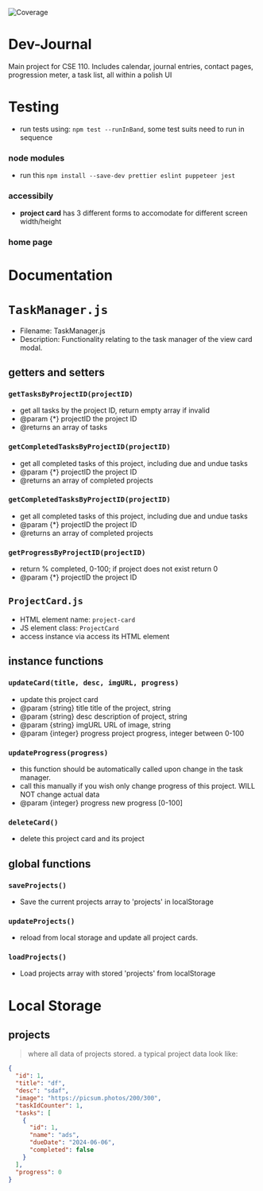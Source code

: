 ![Coverage](https://cse110-sp24-group31.github.io/Dev-Journal/)

# Dev-Journal

Main project for CSE 110. Includes calendar, journal entries, contact pages, progression meter, a task list, all within a polish UI

# Testing

- run tests using: `npm test --runInBand`, some test suits need to run in sequence

### node modules

- run this `npm install --save-dev prettier eslint puppeteer jest`

### accessibily

- **project card** has 3 different forms to accomodate for different screen width/height

### home page

# Documentation

# `TaskManager.js`

- Filename: TaskManager.js
- Description: Functionality relating to the task manager of the view card modal.

## getters and setters

### `getTasksByProjectID(projectID)`

- get all tasks by the project ID, return empty array if invalid
- @param {\*} projectID the project ID
- @returns an array of tasks

### `getCompletedTasksByProjectID(projectID)`

- get all completed tasks of this project, including due and undue tasks
- @param {\*} projectID the project ID
- @returns an array of completed projects

### `getCompletedTasksByProjectID(projectID) `

- get all completed tasks of this project, including due and undue tasks
- @param {\*} projectID the project ID
- @returns an array of completed projects

### `getProgressByProjectID(projectID)`

- return % completed, 0-100; if project does not exist return 0
- @param {\*} projectID the project ID

## `ProjectCard.js`

- HTML element name: `project-card`
- JS element class: `ProjectCard`
- access instance via access its HTML element

## instance functions

### `updateCard(title, desc, imgURL, progress)`

- update this project card
- @param {string} title title of the project, string
- @param {string} desc description of project, string
- @param {string} imgURL URL of image, string
- @param {integer} progress project progress, integer between 0-100

### `updateProgress(progress)`

- this function should be automatically called upon change in the task manager.
- call this manually if you wish only change progress of this project. WILL NOT change actual data
- @param {integer} progress new progress [0-100]

### `deleteCard()`

- delete this project card and its project

## global functions

### `saveProjects()`

- Save the current projects array to 'projects' in localStorage

### `updateProjects()`

- reload from local storage and update all project cards.

### `loadProjects()`

- Load projects array with stored 'projects' from localStorage

# Local Storage

## projects

> where all data of projects stored. a typical project data look like:

```JSON
{
  "id": 1,
  "title": "df",
  "desc": "sdaf",
  "image": "https://picsum.photos/200/300",
  "taskIdCounter": 1,
  "tasks": [
    {
      "id": 1,
      "name": "ads",
      "dueDate": "2024-06-06",
      "completed": false
    }
  ],
  "progress": 0
}
```
